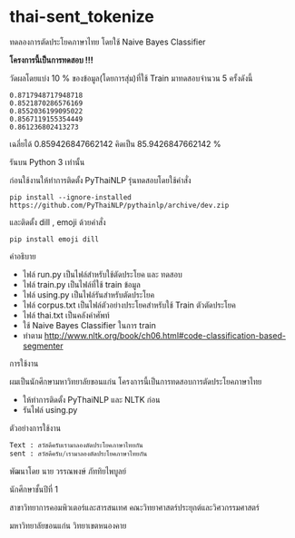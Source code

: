 # thai-sent_tokenize

ทดลองการตัดประโยคภาษาไทย โดยใช้ Naive Bayes Classifier

**โครงการนี้เป็นการทดสอบ !!!**

วัดผลโดยแบ่ง 10 % ของข้อมูล(โดยการสุ่ม)ที่ใช้ Train มาทดสอบจำนวน 5 ครั้งดังนี้

```
0.8717948717948718
0.8521870286576169
0.8552036199095022
0.8567119155354449
0.861236802413273
```

เฉลี่ยได้ 0.859426847662142 คิดเป็น 85.9426847662142 %

รันบน Python 3 เท่านั้น

ก่อนใช้งานให้ทำการติดตั้ง PyThaiNLP รุ่นทดสอบโดยใช้คำสั่ง

```
pip install --ignore-installed https://github.com/PyThaiNLP/pythainlp/archive/dev.zip
```

และติดตั้ง dill , emoji ด้วยคำสั่ง

```
pip install emoji dill
```

คำอธิบาย

- ไฟล์ run.py เป็นไฟล์สำหรับใช้ตัดประโยค และ ทดสอบ
- ไฟล์ train.py เป็นไฟล์ที่ใช้ train ข้อมูล
- ไฟล์ using.py เป็นไฟล์รันสำหรับตัดประโยค
- ไฟล์ corpus.txt เป็นไฟล์ตัวอย่างประโยคสำหรับใช้ Train ตัวตัดประโยค
- ไฟล์ thai.txt เป็นคลังคำศัพท์
- ใช้  Naive Bayes Classifier ในการ train
- ทำตาม http://www.nltk.org/book/ch06.html#code-classification-based-segmenter

การใช้งาน

ผมเป็นนักศึกษามหาวิทยาลัยขอนแก่น โครงการนี้เป็นการทดสอบการตัดประโยคภาษาไทย

- ให้ทำการติดตั้ง PyThaiNLP และ NLTK ก่อน
- รันไฟล์ using.py

ตัวอย่างการใช้งาน

```python
Text : สวัสดีครับเรามาลองตัดประโยคภาษาไทยกัน
sent : สวัสดีครับ/เรามาลองตัดประโยคภาษาไทยกัน
```

พัฒนาโดย นาย วรรณพงษ์  ภัททิยไพบูลย์

นักศึกษาชั้นปีที่ 1

สาขาวิทยาการคอมพิวเตอร์และสารสนเทศ คณะวิทยาศาสตร์ประยุกต์และวิศวกรรมศาสตร์

มหาวิทยาลัยขอนแก่น วิทยาเขตหนองคาย